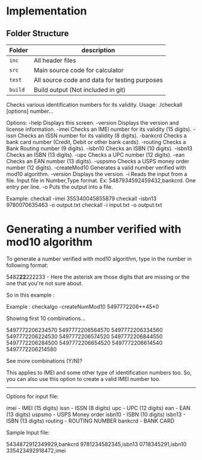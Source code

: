 # Implementation

## Folder Structure
Folder        | description
--------------| ----------------------------------------------
`inc`         | All header files
`src`         | Main source code for calculator
`test`        | All source code and data for testing purposes
`build`       | Build output (Not included in git)



Checks various identification numbers for its validity.
Usage: ./checkall [options] number...

Options:
-help         Displays this screen.
-version      Displays the version and license information.
-imei         Checks an IMEI number for its validity (15 digits).
-issn         Checks an ISSN number for its validity (8 digits).
-bankcrd      Checks a bank card number (Credit, Debit or other bank cards).
-routing      Checks a Bank Routing number (9 digits).
-isbn10       Checks an ISBN (10 digits).
-isbn13       Checks an ISBN (13 digits).
-upc          Checks a UPC number (12 digits).
-ean          Checks an EAN number (13 digits).
-uspsmo       Checks a USPS money order number (12 digits).
-createMod10  Generates a valid number verified with mod10 algorithm.
-version      Displays the version.
-i            Reads the input from a file. Input file in Number,Type format.
              Ex: 5487934592459432,bankcrd. One entry per line.
-o            Puts the output into a file.

Example: checkall -imei 355340045855879
         checkall -isbn13 9780070635463 -o output.txt
         checkall -i input.txt -o output.txt




Generating a number verified with mod10 algorithm
===================================================

To generate a number verified with mod10 algorithm, type in the number in following format:

5482**22**222233 - Here the asterisk are those digits that are missing or the one that you're
		       not sure about.

So in this example : 

Example : checkalgo -createNumMod10 5497772206**45*0


Showing first 10 combinations...


5497772206234570
5497772206564570
5497772206334560
5497772206224530
5497772206574520
5497772206844550
5497772206284500
5497772206654520
5497772206614540
5497772206214580

See more combinations (Y/N)?


This applies to IMEI and some other type of identification numbers too. 
So, you can also use this option to create a valid IMEI number too.

----------------------------------------------------------------------------


Options for input file:

imei    - IMEI (15 digits)
issn    - ISSN (8 digits)
upc     - UPC (12 digits)
ean     - EAN (13 digits)
uspsmo  - USPS Money order
isbn10  - ISBN (10 digits)
isbn13  - ISBN (13 digits)
routing - ROUTING NUMBER
bankcrd - BANK CARD

Sample Input file:

5434872912349929,bankcrd
9781234582345,isbn13
0718345291,isbn10
335423492918472,imei